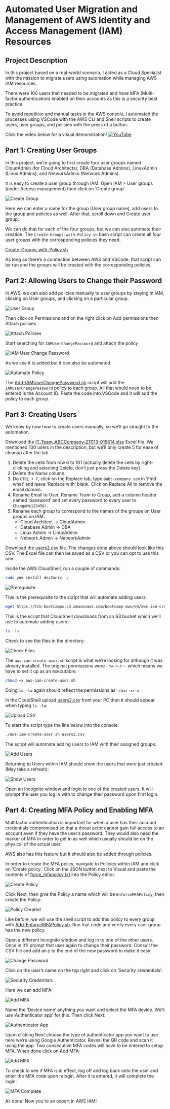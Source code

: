 
# Automated User Migration and Management of AWS Identity and Access Management (IAM) Resources

## Project Description
In this project based on a real-world scenario, I acted as a Cloud Specialist with the mission to migrate users using automation while managing AWS IAM resources.

There were 100 users that needed to be migrated and have MFA (Multi-factor authentication) enabled on their accounts as this is a security best practice.

To avoid repetitive and manual tasks in the AWS console, I automated the processes using VSCode with the AWS CLI and Shell scripts to create users, user groups, and policies with the press of a button.

Click the video below for a visual demonstration!
[![YouTube](http://i.ytimg.com/vi/6mIKlFWwQ5k/hqdefault.jpg)](https://www.youtube.com/watch?v=6mIKlFWwQ5k)

## Part 1: Creating User Groups
In this project, we’re going to first create four user groups named CloudAdmin (for Cloud Architects), DBA (Database Admins), LinuxAdmin (Linux Admins), and NetworkAdmin (Network Admins).

It is easy to create a user group through IAM. Open IAM > User groups (under Access management) then click on ‘Create group’

![Create Group](https://i.imgur.com/wnGihoZ.png)

Here we can enter a name for the group (User group name), add users to the group and policies as well. After that, scroll down and Create user group.

We can do that for each of the four groups, but we can also automate their creation. The `Create-Groups-with-Policy.sh` bash script can create all four user groups with the corresponding policies they need.

[Create-Groups-with-Policy.sh](Create-Groups-with-Policy.sh)

As long as there’s a connection between AWS and VSCode, that script can be run and the groups will be created with the corresponding policies.

## Part 2: Allowing Users to Change their Password
In AWS, we can also add policies manually to user groups by staying in IAM, clicking on User groups, and clicking on a particular group.

![User Group](https://i.imgur.com/47rAE8V.png)

Then click on Permissions and on the right click on Add permissions then Attach policies

![Attach Policies](https://i.imgur.com/TIChBiZ.png)

Start searching for `IAMUserChangePassword` and attach the policy

![IAM User Change Password](https://i.imgur.com/JHcoamx.png)

As we see it is added but it can also be automated

![Automate Policy](https://i.imgur.com/a4VDVqC.png)

The [Add-IAMUserChangePassword.sh](Add-IAMUserChangePassword.sh) script will add the `IAMUserChangePassword` policy to each group. All that would need to be entered is the Account ID. Paste the code into VSCode and it will add the policy to each group.

## Part 3: Creating Users
We know by now how to create users manually, so we’ll go straight to the automation.

Download the [IT_Team_ABCCompany-211113-015614.xlsx](IT_Team_ABCCompany-211113-015614.xlsx) Excel file. We mentioned 100 users in the description, but we’ll only create 5 for ease of cleanup after the lab.

1. Delete the cells from row 6 to 101 (actually delete the cells by right-clicking and selecting Delete, don’t just press the Delete key).
2. Delete the Name column.
3. Do `CTRL + F`, click on the Replace tab, type `@abc-company.com` in ‘Find what’ and leave ‘Replace with’ blank. Click on Replace All to remove the email domain.
4. Rename Email to User, Rename Team to Group, add a column header named ‘password’ and set every password to every user to `ChangeMe123456!`.
5. Rename each group to correspond to the names of the groups on User groups on IAM:
    - Cloud Architect -> CloudAdmin
    - Database Admin -> DBA
    - Linux Admin -> LinuxAdmin
    - Network Admin -> NetworkAdmin

Download the [users2.csv](users2.csv) file. The changes done above should look like this CSV. The Excel file can then be saved as a CSV or you can opt to use this one.

Inside the AWS CloudShell, run a couple of commands:

```sh
sudo yum install dos2unix -y
```

![Prerequisite](https://i.imgur.com/JMhpzUx.png)

This is the prerequisite to the script that will automate adding users:

```sh
wget https://tcb-bootcamps.s3.amazonaws.com/bootcamp-aws/en/aws-iam-create-user.sh
```

This is the script that CloudShell downloads from an S3 bucket which we’ll use to automate adding users:

```sh
ls -la
```

Check to see the files in the directory:

![Check Files](https://i.imgur.com/EqeyZ2j.png)

The `aws-iam-create-user.sh` script is what we’re looking for although it was already installed. The original permissions were `-rw-r—r--` which means we have to set it up as an executable:

```sh
chmod +x aws-iam-create-user.sh
```

Doing `ls -la` again should reflect the permissions as `-rwxr-xr-x`

In the CloudShell upload [users2.csv](users2.csv) from your PC then it should appear when typing `ls -la`:

![Upload CSV](https://i.imgur.com/DqmT9Xj.png)

To start the script type the line below into the console:

```sh
./aws-iam-create-user.sh users2.csv
```

The script will automate adding users to IAM with their assigned groups:

![Add Users](https://i.imgur.com/kh49ItM.png)

Returning to Users within IAM should show the users that were just created (May take a refresh):

![Show Users](https://i.imgur.com/mWO1of4.png)

Open an Incognito window and login to one of the created users. It will prompt the user you log in with to change their password upon first login.

## Part 4: Creating MFA Policy and Enabling MFA
Multifactor authentication is important for when a user has their account credentials compromised so that a threat actor cannot gain full access to an account even if they have the user’s password. They would also need the marker of MFA in order to get in as well which usually should be on the physical of the actual user.

AWS also has this feature but it should also be added through policies.

In order to create the MFA policy, navigate to Policies within IAM and click on ‘Create policy.’ Click on the JSON button next to Visual and paste the contents of [force_mfapolicy.txt](force_mfapolicy.txt) into the Policy editor.

![Create Policy](https://i.imgur.com/blFfAod.png)

Click Next, then give the Policy a name which will be `EnforceMFAPolicy`, then create the Policy:

![Policy Created](https://i.imgur.com/thMhjmC.png)

Like before, we will use the shell script to add this policy to every group with [Add-EnforceMFAPolicy.sh](Add-EnforceMFAPolicy.sh). Run that code and verify every user group has the new policy.

Open a different Incognito window and log in to one of the other users. Once in it’ll prompt that user again to change their password. Consult the CSV file and add an `@` to the end of the new password to make it easy:

![Change Password](https://i.imgur.com/izhb4Hw.png)

Click on the user’s name on the top right and click on ‘Security credentials’:

![Security Credentials](https://i.imgur.com/BozntuU.png)

Here we can add MFA:

![Add MFA](https://i.imgur.com/D7QTgNI.png)

Name the ‘Device name’ anything you want and select the MFA device. We’ll use ‘Authenticator app’ for this. Then click Next:

![Authenticator App](https://i.imgur.com/pfQbQlv.png)

Upon clicking Next choose the type of authenticator app you want to use here we’re using Google Authenticator. Reveal the QR code and scan it using the app. Two consecutive MFA codes will have to be entered to setup MFA. When done click on Add MFA:

![Add MFA](https://i.imgur.com/K5McGUr.png)

To check to see if MFA is in effect, log off and log back onto the user and enter the MFA code upon relogin. After it is entered, it will complete the login:

![MFA Complete](https://i.imgur.com/kEQIdSQ.png)

All done! Now you're an expert in AWS IAM!
